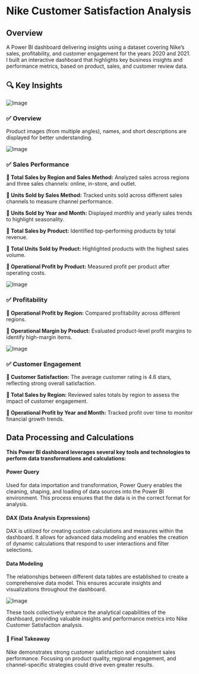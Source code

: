 # Nike Customer Satisfaction Analysis

## Overview


A Power BI dashboard delivering insights using a dataset covering Nike’s sales, profitability, and customer engagement for the years 2020 and 2021.
I built an interactive dashboard that highlights key business insights and performance metrics, based on product, sales, and customer review data.

## 🔍 Key Insights


![Image](https://github.com/user-attachments/assets/bdc5670e-e20a-4d64-8e9b-737165468520)

### ✅ Overview

Product images (from multiple angles), names, and short descriptions are displayed for better understanding.

![Image](https://github.com/user-attachments/assets/3c3282fa-426e-48bc-ad3b-21a095e398c8)

### ✅ Sales Performance

<b>🔹 Total Sales by Region and Sales Method:</b>
Analyzed sales across regions and three sales channels: online, in-store, and outlet.

<b>🔹 Units Sold by Sales Method:</b>
Tracked units sold across different sales channels to measure channel performance.

<b>🔹 Units Sold by Year and Month:</b>
Displayed monthly and yearly sales trends to highlight seasonality.

<b>🔹 Total Sales by Product:</b>
Identified top-performing products by total revenue.

<b>🔹 Total Units Sold by Product:</b>
Highlighted products with the highest sales volume.

<b>🔹 Operational Profit by Product:</b>
Measured profit per product after operating costs.

![Image](https://github.com/user-attachments/assets/ab122fb4-10e7-4007-865d-858c747f545c)

### ✅ Profitability

<b>🔹 Operational Profit by Region:</b>
Compared profitability across different regions.

<b>🔹 Operational Margin by Product:</b>
Evaluated product-level profit margins to identify high-margin items.

![Image](https://github.com/user-attachments/assets/185025ff-bc87-41b3-8ee4-4cb563f50d3a)

### ✅ Customer Engagement

<b>🔹 Customer Satisfaction:</b>
The average customer rating is 4.6 stars, reflecting strong overall satisfaction.

<b>🔹 Total Sales by Region:</b>
Reviewed sales totals by region to assess the impact of customer engagement.

<b>🔹 Operational Profit by Year and Month:</b>
Tracked profit over time to monitor financial growth trends.

## Data Processing and Calculations
<b>This Power BI dashboard leverages several key tools and technologies to perform data transformations and calculations:</b>

#### Power Query 
Used for data importation and transformation, Power Query enables the cleaning, shaping, and loading of data sources into the Power BI environment. This process ensures that the data is in the correct format for analysis.

#### DAX (Data Analysis Expressions)
DAX is utilized for creating custom calculations and measures within the dashboard. It allows for advanced data modeling and enables the creation of dynamic calculations that respond to user interactions and filter selections.

#### Data Modeling
The relationships between different data tables are established to create a comprehensive data model. This ensures accurate insights and visualizations throughout the dashboard.

![Image](https://github.com/user-attachments/assets/1ea2301e-d6e0-43d1-b892-0e58a08271a0)

These tools collectively enhance the analytical capabilities of the dashboard, providing valuable insights and performance metrics into Nike Customer Satisfaction analysis.

#### 📌 Final Takeaway

Nike demonstrates strong customer satisfaction and consistent sales performance.
Focusing on product quality, regional engagement, and channel-specific strategies could drive even greater results.




